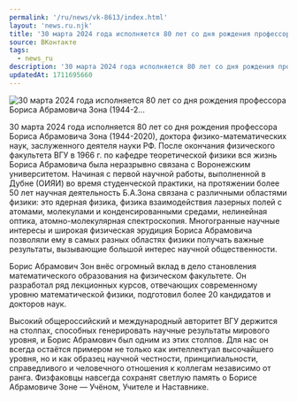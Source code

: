 ```yaml
---
permalink: '/ru/news/vk-8613/index.html'
layout: 'news.ru.njk'
title: '30 марта 2024 года исполняется 80 лет со дня рождения профессора Бориса Абрамовича Зона (1944-2…'
source: ВКонтакте
tags:
  - news_ru
description: '30 марта 2024 года исполняется 80 лет со дня рождения профессора Бориса Абрамовича Зона (1944-2…'
updatedAt: 1711695660
---
```

![30 марта 2024 года исполняется 80 лет со дня рождения профессора Бориса Абрамовича Зона (1944-2…](https://sun1-47.userapi.com/impg/VuajJTgXezwvACvbnE9DmOMg3fvxlMRLMgzmUQ/KLiaSVrXy2E.jpg?size=1280x959&quality=96&sign=75dcda3ffab986f7e204f09536dde560&c_uniq_tag=eM9FtIz72y5lN9oaCMdOlZYpuaxrWaKAORnHBw7-ayQ&type=album)

30 марта 2024 года исполняется 80 лет со дня рождения профессора Бориса Абрамовича Зона (1944-2020), доктора физико-математических наук, заслуженного деятеля науки РФ. После окончания физического факультета ВГУ в 1966 г. по кафедре теоретической физики вся жизнь Бориса Абрамовича была неразрывно связана с Воронежским университетом. Начиная с первой научной работы, выполненной в Дубне (ОИЯИ) во время студенческой практики, на протяжении более 50 лет научная деятельность Б.А.Зона
связана с различными областями физики: это ядерная физика, физика взаимодействия лазерных полей с атомами, молекулами и конденсированными средами, нелинейная
оптика, атомно-молекулярная спектроскопия. Многогранные научные интересы и широкая физическая эрудиция Бориса Абрамовича позволяли ему в самых разных областях физики получать важные результаты, вызывающие большой интерес научной
общественности.

Борис Абрамович Зон внёс огромный вклад в дело становления математического образования на физическом факультете. Он разработал ряд лекционных курсов, отвечающих современному уровню математической физики, подготовил более 20 кандидатов и докторов наук.

Высокий общероссийский и международный авторитет ВГУ держится на столпах, способных генерировать научные результаты мирового уровня, и Борис Абрамович был одним из этих столпов. Для нас он всегда остаётся примером не только как интеллектуал высочайшего уровня, но и как образец научной честности, принципиальности,
справедливого и человечного отношения к коллегам независимо от ранга. Физфаковцы навсегда сохранят светлую память о Борисе Абрамовиче Зоне — Учёном, Учителе и Наставнике.
